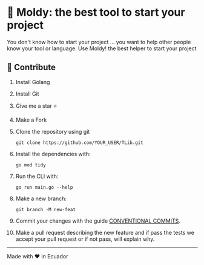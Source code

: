 # 🧰 Moldy: the best tool to start your project

You don't know how to start your project ... you want to help other people know your tool or language. Use Moldy! the best helper to start your project

## 🧐 Contribute
1. Install Golang
2. Install Git
3. Give me a star ⭐
4. Make a Fork
5. Clone the repository using git 
   ```
   git clone https://github.com/YOUR_USER/TLib.git
   ```
6. Install the dependencies with: 
   ```
   go mod tidy
   ```
7. Run the CLI with:
   ```
   go run main.go --help
   ``` 
8. Make a new branch: 
   ```
   git branch -M new-feat 
   ```
9. Commit your changes with the guide [CONVENTIONAL COMMITS](https://www.conventionalcommits.org/en/v1.0.0/).

10. Make a pull request describing the new feature and if pass the tests we accept your pull request or if not pass, will explain why.

---

Made with ❤️ in Ecuador